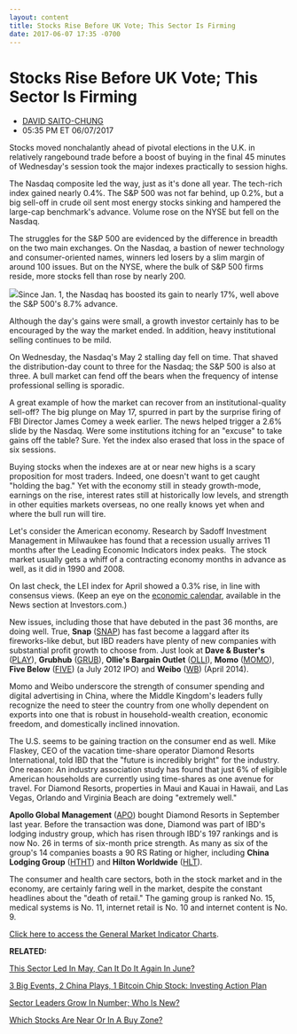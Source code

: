 ```yaml
---
layout: content
title: Stocks Rise Before UK Vote; This Sector Is Firming
date: 2017-06-07 17:35 -0700
---
```



Stocks Rise Before UK Vote; This Sector Is Firming
===================================================




* [DAVID SAITO-CHUNG](https://www.investors.com/author/chungd/ "Posts by DAVID SAITO-CHUNG")
* 05:35 PM ET 06/07/2017






 Stocks moved nonchalantly ahead of pivotal elections in the U.K. in relatively rangebound trade before a boost of buying in the final 45 minutes of Wednesday's session took the major indexes practically to session highs.


The Nasdaq composite led the way, just as it's done all year. The tech-rich index gained nearly 0.4%. The S&P 500 was not far behind, up 0.2%, but a big sell-off in crude oil sent most energy stocks sinking and hampered the large-cap benchmark's advance. Volume rose on the NYSE but fell on the Nasdaq.


The struggles for the S&P 500 are evidenced by the difference in breadth on the two main exchanges. On the Nasdaq, a bastion of newer technology and consumer-oriented names, winners led losers by a slim margin of around 100 issues. But on the NYSE, where the bulk of S&P 500 firms reside, more stocks fell than rose by nearly 200.


![](https://www.investors.com/wp-content/uploads/2017/06/MP060717-169x300.png)Since Jan. 1, the Nasdaq has boosted its gain to nearly 17%, well above the S&P 500's 8.7% advance.


Although the day's gains were small, a growth investor certainly has to be encouraged by the way the market ended. In addition, heavy institutional selling continues to be mild.


On Wednesday, the Nasdaq's May 2 stalling day fell on time. That shaved the distribution-day count to three for the Nasdaq; the S&P 500 is also at three. A bull market can fend off the bears when the frequency of intense professional selling is sporadic.


A great example of how the market can recover from an institutional-quality sell-off? The big plunge on May 17, spurred in part by the surprise firing of FBI Director James Comey a week earlier. The news helped trigger a 2.6% slide by the Nasdaq. Were some institutions itching for an "excuse" to take gains off the table? Sure. Yet the index also erased that loss in the space of six sessions.


Buying stocks when the indexes are at or near new highs is a scary proposition for most traders. Indeed, one doesn't want to get caught "holding the bag." Yet with the economy still in steady growth-mode, earnings on the rise, interest rates still at historically low levels, and strength in other equities markets overseas, no one really knows yet when and where the bull run will tire.


Let's consider the American economy. Research by Sadoff Investment Management in Milwaukee has found that a recession usually arrives 11 months after the Leading Economic Indicators index peaks.  The stock market usually gets a whiff of a contracting economy months in advance as well, as it did in 1990 and 2008.


On last check, the LEI index for April showed a 0.3% rise, in line with consensus views. (Keep an eye on the [economic calendar](http://research.investors.com/economic-calendar/), available in the News section at Investors.com.)


New issues, including those that have debuted in the past 36 months, are doing well. True, **Snap** ([SNAP](https://research.investors.com/quote.aspx?symbol=SNAP)) has fast become a laggard after its fireworks-like debut, but IBD readers have plenty of new companies with substantial profit growth to choose from. Just look at **Dave & Buster's** ([PLAY](https://research.investors.com/quote.aspx?symbol=PLAY)), **Grubhub** ([GRUB](https://research.investors.com/quote.aspx?symbol=GRUB)), **Ollie's Bargain Outlet** ([OLLI](https://research.investors.com/quote.aspx?symbol=OLLI)), **Momo** ([MOMO](https://research.investors.com/quote.aspx?symbol=MOMO)), **Five Below** ([FIVE](https://research.investors.com/quote.aspx?symbol=FIVE)) (a July 2012 IPO) and **Weibo** ([WB](https://research.investors.com/quote.aspx?symbol=WB)) (April 2014).


Momo and Weibo underscore the strength of consumer spending and digital advertising in China, where the Middle Kingdom's leaders fully recognize the need to steer the country from one wholly dependent on exports into one that is robust in household-wealth creation, economic freedom, and domestically inclined innovation.


The U.S. seems to be gaining traction on the consumer end as well. Mike Flaskey, CEO of the vacation time-share operator Diamond Resorts International, told IBD that the "future is incredibly bright" for the industry. One reason: An industry association study has found that just 6% of eligible American households are currently using time-shares as one avenue for travel. For Diamond Resorts, properties in Maui and Kauai in Hawaii, and Las Vegas, Orlando and Virginia Beach are doing "extremely well."


**Apollo Global Management** ([APO](https://research.investors.com/quote.aspx?symbol=APO)) bought Diamond Resorts in September last year. Before the transaction was done, Diamond was part of IBD's lodging industry group, which has risen through IBD's 197 rankings and is now No. 26 in terms of six-month price strength. As many as six of the group's 14 companies boasts a 90 RS Rating or higher, including **China Lodging Group** ([HTHT](https://research.investors.com/quote.aspx?symbol=HTHT)) and **Hilton Worldwide** ([HLT](https://research.investors.com/quote.aspx?symbol=HLT)).


The consumer and health care sectors, both in the stock market and in the economy, are certainly faring well in the market, despite the constant headlines about the "death of retail." The gaming group is ranked No. 15, medical systems is No. 11, internet retail is No. 10 and internet content is No. 9.


[Click here to access the General Market Indicator Charts](https://www.investors.com/wp-content/uploads/2017/06/IBD0706152502GMI.pdf).


**RELATED:**


[This Sector Led In May, Can It Do It Again In June?](https://www.investors.com/market-trend/the-big-picture/stocks-cut-losses-end-may-on-solid-footing-techs-lead-monthly-gains/)


[3 Big Events, 2 China Plays, 1 Bitcoin Chip Stock: Investing Action Plan](https://www.investors.com/research/investing-action-plan/3-big-events-2-china-plays-1-bitcoin-chip-stock-investing-action-plan/)


[Sector Leaders Grow In Number; Who Is New?](http://research.investors.com/stock-lists/sector-leaders)


[Which Stocks Are Near Or In A Buy Zone?](https://www.investors.com/category/stock-lists/stocks-near-a-buy-zone/)




